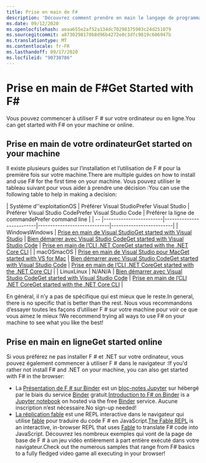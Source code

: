 ```yaml
---
title: Prise en main de F#
description: 'Découvrez comment prendre en main le langage de programmation F #.'
ms.date: 09/12/2020
ms.openlocfilehash: aeaa655e2af52a134dc70298375903c24d251079
ms.sourcegitcommit: a8730298170b8d96b4272e0c3dfc9819c606947b
ms.translationtype: MT
ms.contentlocale: fr-FR
ms.lasthandoff: 09/17/2020
ms.locfileid: "90738786"
---
```

# <a name="get-started-with-f"></a><span data-ttu-id="9140a-103">Prise en main de F\#</span><span class="sxs-lookup"><span data-stu-id="9140a-103">Get Started with F\#</span></span>

<span data-ttu-id="9140a-104">Vous pouvez commencer à utiliser F # sur votre ordinateur ou en ligne.</span><span class="sxs-lookup"><span data-stu-id="9140a-104">You can get started with F# on your machine or online.</span></span>

## <a name="get-started-on-your-machine"></a><span data-ttu-id="9140a-105">Prise en main de votre ordinateur</span><span class="sxs-lookup"><span data-stu-id="9140a-105">Get started on your machine</span></span>

<span data-ttu-id="9140a-106">Il existe plusieurs guides sur l’installation et l’utilisation de F # pour la première fois sur votre machine.</span><span class="sxs-lookup"><span data-stu-id="9140a-106">There are multiple guides on how to install and use F# for the first time on your machine.</span></span>  <span data-ttu-id="9140a-107">Vous pouvez utiliser le tableau suivant pour vous aider à prendre une décision :</span><span class="sxs-lookup"><span data-stu-id="9140a-107">You can use the following table to help in making a decision:</span></span>

| <span data-ttu-id="9140a-108">Système d''exploitation</span><span class="sxs-lookup"><span data-stu-id="9140a-108">OS</span></span> | <span data-ttu-id="9140a-109">Préférer Visual Studio</span><span class="sxs-lookup"><span data-stu-id="9140a-109">Prefer Visual Studio</span></span> | <span data-ttu-id="9140a-110">Préférer Visual Studio Code</span><span class="sxs-lookup"><span data-stu-id="9140a-110">Prefer Visual Studio Code</span></span> | <span data-ttu-id="9140a-111">Préférer la ligne de commande</span><span class="sxs-lookup"><span data-stu-id="9140a-111">Prefer command line</span></span> |
| -- |------------------------|--------------------------|-----------------------------|-------------------------|
| <span data-ttu-id="9140a-112">Windows</span><span class="sxs-lookup"><span data-stu-id="9140a-112">Windows</span></span> | [<span data-ttu-id="9140a-113">Prise en main de Visual Studio</span><span class="sxs-lookup"><span data-stu-id="9140a-113">Get started with Visual Studio</span></span>](get-started-visual-studio.md) | [<span data-ttu-id="9140a-114">Bien démarrer avec Visual Studio Code</span><span class="sxs-lookup"><span data-stu-id="9140a-114">Get started with Visual Studio Code</span></span>](get-started-vscode.md) | [<span data-ttu-id="9140a-115">Prise en main de l’CLI .NET Core</span><span class="sxs-lookup"><span data-stu-id="9140a-115">Get started with the .NET Core CLI</span></span>](get-started-command-line.md) |
| <span data-ttu-id="9140a-116">macOS</span><span class="sxs-lookup"><span data-stu-id="9140a-116">macOS</span></span> | [<span data-ttu-id="9140a-117">Prise en main de Visual Studio pour Mac</span><span class="sxs-lookup"><span data-stu-id="9140a-117">Get started with VS for Mac</span></span>](get-started-with-visual-studio-for-mac.md) | [<span data-ttu-id="9140a-118">Bien démarrer avec Visual Studio Code</span><span class="sxs-lookup"><span data-stu-id="9140a-118">Get started with Visual Studio Code</span></span>](get-started-vscode.md) | [<span data-ttu-id="9140a-119">Prise en main de l’CLI .NET Core</span><span class="sxs-lookup"><span data-stu-id="9140a-119">Get started with the .NET Core CLI</span></span>](get-started-command-line.md) |
| <span data-ttu-id="9140a-120">Linux</span><span class="sxs-lookup"><span data-stu-id="9140a-120">Linux</span></span> | <span data-ttu-id="9140a-121">N/A</span><span class="sxs-lookup"><span data-stu-id="9140a-121">N/A</span></span> | [<span data-ttu-id="9140a-122">Bien démarrer avec Visual Studio Code</span><span class="sxs-lookup"><span data-stu-id="9140a-122">Get started with Visual Studio Code</span></span>](get-started-vscode.md) | [<span data-ttu-id="9140a-123">Prise en main de l’CLI .NET Core</span><span class="sxs-lookup"><span data-stu-id="9140a-123">Get started with the .NET Core CLI</span></span>](get-started-command-line.md) |

<span data-ttu-id="9140a-124">En général, il n’y a pas de spécifique qui est mieux que le reste.</span><span class="sxs-lookup"><span data-stu-id="9140a-124">In general, there is no specific that is better than the rest.</span></span> <span data-ttu-id="9140a-125">Nous vous recommandons d’essayer toutes les façons d’utiliser F # sur votre machine pour voir ce que vous aimez le mieux !</span><span class="sxs-lookup"><span data-stu-id="9140a-125">We recommend trying all ways to use F# on your machine to see what you like the best!</span></span>

## <a name="get-started-online"></a><span data-ttu-id="9140a-126">Prise en main en ligne</span><span class="sxs-lookup"><span data-stu-id="9140a-126">Get started online</span></span>

<span data-ttu-id="9140a-127">Si vous préférez ne pas installer F # et .NET sur votre ordinateur, vous pouvez également commencer à utiliser F # dans le navigateur :</span><span class="sxs-lookup"><span data-stu-id="9140a-127">If you'd rather not install F# and .NET on your machine, you can also get started with F# in the browser:</span></span>

* <span data-ttu-id="9140a-128">La [Présentation de F # sur Binder](https://mybinder.org/v2/gh/dotnet/interactive/main?urlpath=lab) est un [bloc-notes Jupyter](https://jupyter.org/) sur hébergé par le biais du service [Binder](https://mybinder.org/) gratuit.</span><span class="sxs-lookup"><span data-stu-id="9140a-128">[Introduction to F# on Binder](https://mybinder.org/v2/gh/dotnet/interactive/main?urlpath=lab) is a [Jupyter notebook](https://jupyter.org/) on hosted via the free [Binder](https://mybinder.org/) service.</span></span> <span data-ttu-id="9140a-129">Aucune inscription n’est nécessaire.</span><span class="sxs-lookup"><span data-stu-id="9140a-129">No sign-up needed!</span></span>
* <span data-ttu-id="9140a-130">[La réplication fable](https://fable.io/repl/) est une REPL interactive dans le navigateur qui utilise [fable](https://fable.io/) pour traduire du code F # en JavaScript.</span><span class="sxs-lookup"><span data-stu-id="9140a-130">[The Fable REPL](https://fable.io/repl/) is an interactive, in-browser REPL that uses [Fable](https://fable.io/) to translate F# code into JavaScript.</span></span> <span data-ttu-id="9140a-131">Découvrez les nombreux exemples qui vont de la page de base de F # à un jeu vidéo entièrement à part entière exécuté dans votre navigateur.</span><span class="sxs-lookup"><span data-stu-id="9140a-131">Check out the numerous samples that range from F# basics to a fully fledged video game all executing in your browser!</span></span>
